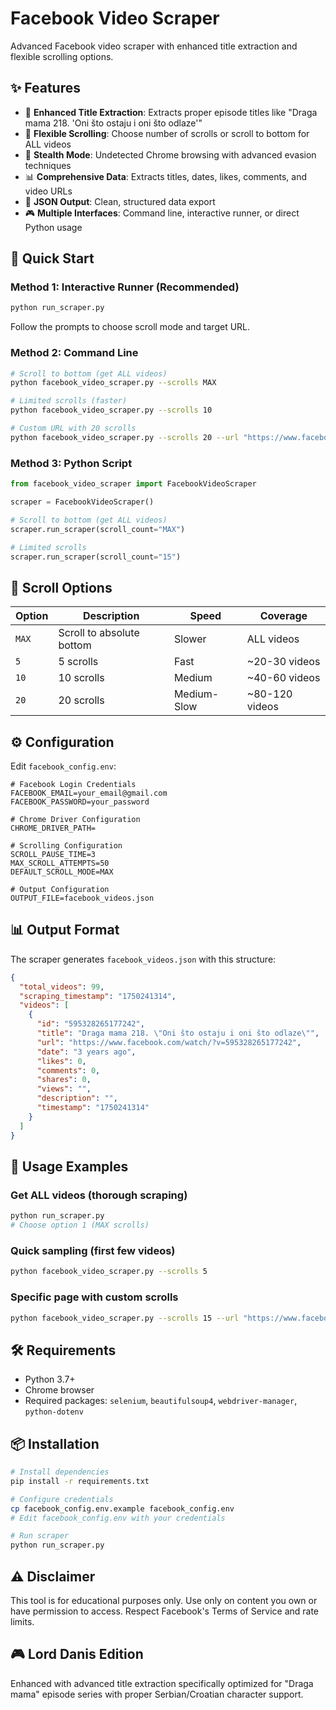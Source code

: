# Facebook Video Scraper

Advanced Facebook video scraper with enhanced title extraction and flexible scrolling options.

## ✨ Features

- 🎯 **Enhanced Title Extraction**: Extracts proper episode titles like "Draga mama 218. 'Oni što ostaju i oni što odlaze'"
- 🔄 **Flexible Scrolling**: Choose number of scrolls or scroll to bottom for ALL videos
- 🤖 **Stealth Mode**: Undetected Chrome browsing with advanced evasion techniques
- 📊 **Comprehensive Data**: Extracts titles, dates, likes, comments, and video URLs
- 💾 **JSON Output**: Clean, structured data export
- 🎮 **Multiple Interfaces**: Command line, interactive runner, or direct Python usage

## 🚀 Quick Start

### Method 1: Interactive Runner (Recommended)
```bash
python run_scraper.py
```
Follow the prompts to choose scroll mode and target URL.

### Method 2: Command Line
```bash
# Scroll to bottom (get ALL videos)
python facebook_video_scraper.py --scrolls MAX

# Limited scrolls (faster)
python facebook_video_scraper.py --scrolls 10

# Custom URL with 20 scrolls
python facebook_video_scraper.py --scrolls 20 --url "https://www.facebook.com/ANOTHER_PAGE/videos"
```

### Method 3: Python Script
```python
from facebook_video_scraper import FacebookVideoScraper

scraper = FacebookVideoScraper()

# Scroll to bottom (get ALL videos)
scraper.run_scraper(scroll_count="MAX")

# Limited scrolls
scraper.run_scraper(scroll_count="15")
```

## 📜 Scroll Options

| Option | Description | Speed | Coverage |
|--------|-------------|-------|----------|
| `MAX` | Scroll to absolute bottom | Slower | ALL videos |
| `5` | 5 scrolls | Fast | ~20-30 videos |
| `10` | 10 scrolls | Medium | ~40-60 videos |
| `20` | 20 scrolls | Medium-Slow | ~80-120 videos |

## ⚙️ Configuration

Edit `facebook_config.env`:

```env
# Facebook Login Credentials
FACEBOOK_EMAIL=your_email@gmail.com
FACEBOOK_PASSWORD=your_password

# Chrome Driver Configuration
CHROME_DRIVER_PATH=

# Scrolling Configuration
SCROLL_PAUSE_TIME=3
MAX_SCROLL_ATTEMPTS=50
DEFAULT_SCROLL_MODE=MAX

# Output Configuration
OUTPUT_FILE=facebook_videos.json
```

## 📊 Output Format

The scraper generates `facebook_videos.json` with this structure:

```json
{
  "total_videos": 99,
  "scraping_timestamp": "1750241314",
  "videos": [
    {
      "id": "595328265177242",
      "title": "Draga mama 218. \"Oni što ostaju i oni što odlaze\"",
      "url": "https://www.facebook.com/watch/?v=595328265177242",
      "date": "3 years ago",
      "likes": 0,
      "comments": 0,
      "shares": 0,
      "views": "",
      "description": "",
      "timestamp": "1750241314"
    }
  ]
}
```

## 🎯 Usage Examples

### Get ALL videos (thorough scraping)
```bash
python run_scraper.py
# Choose option 1 (MAX scrolls)
```

### Quick sampling (first few videos)
```bash
python facebook_video_scraper.py --scrolls 5
```

### Specific page with custom scrolls
```bash
python facebook_video_scraper.py --scrolls 15 --url "https://www.facebook.com/SOME_PAGE/videos"
```

## 🛠️ Requirements

- Python 3.7+
- Chrome browser
- Required packages: `selenium`, `beautifulsoup4`, `webdriver-manager`, `python-dotenv`

## 📦 Installation

```bash
# Install dependencies
pip install -r requirements.txt

# Configure credentials
cp facebook_config.env.example facebook_config.env
# Edit facebook_config.env with your credentials

# Run scraper
python run_scraper.py
```

## ⚠️ Disclaimer

This tool is for educational purposes only. Use only on content you own or have permission to access. Respect Facebook's Terms of Service and rate limits.

## 🎮 Lord Danis Edition

Enhanced with advanced title extraction specifically optimized for "Draga mama" episode series with proper Serbian/Croatian character support. 